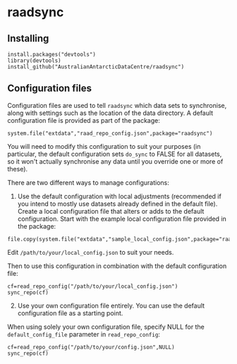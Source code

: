 raadsync
========

## Installing

```{r}
install.packages("devtools")
library(devtools)
install_github("AustralianAntarcticDataCentre/raadsync")
```

## Configuration files

Configuration files are used to tell `raadsync` which data sets to synchronise, along with settings such as the location of the data directory. A default configuration file is provided as part of the package:

```{r}
system.file("extdata","raad_repo_config.json",package="raadsync")
```

You will need to modify this configuration to suit your purposes (in particular, the default configuration sets `do_sync` to FALSE for all datasets, so it won't actually synchronise any data until you override one or more of these).

There are two different ways to manage configurations:

1. Use the default configuration with local adjustments (recommended if you intend to mostly use datasets already defined in the default file). Create a local configuration file that alters or adds to the default configuration. Start with the example local configuration file provided in the package:

  ```{r}
  file.copy(system.file("extdata","sample_local_config.json",package="raadsync"),"/path/to/your/local_config.json")
  ```

  Edit `/path/to/your/local_config.json` to suit your needs.

  Then to use this configuration in combination with the default configuration file:

  ```{r}
  cf=read_repo_config("/path/to/your/local_config.json")
  sync_repo(cf)
  ```


2. Use your own configuration file entirely. You can use the default configuration file as a starting point.

  When using solely your own configuration file, specify NULL for the `default_config_file` parameter in `read_repo_config`:

  ```{r}
  cf=read_repo_config("/path/to/your/config.json",NULL)
  sync_repo(cf)
  ```
